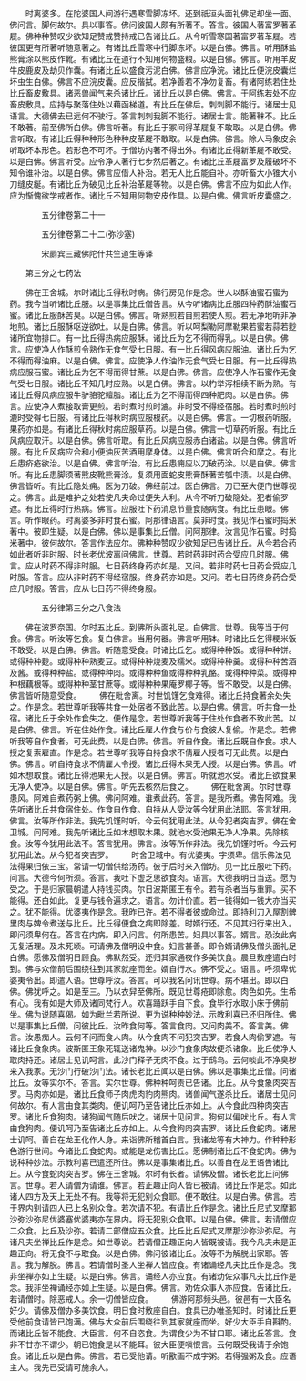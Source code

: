 <!-- { "loadSidebar": true } -->
　　时离婆多。在陀婆国人间游行遇寒雪脚冻坏。还到祇洹头面礼佛足却坐一面。佛问言。脚何故尔。具以事答。佛问彼国人颇有所著不。答言。彼国人著富罗著革屣。佛种种赞叹少欲知足赞戒赞持戒已告诸比丘。从今听雪寒国著富罗著革屣。若彼国更有所著听随意著之。有诸比丘雪寒中行脚冻坏。以是白佛。佛言。听用酥盐熊膏涂以熊皮作靴。有诸比丘在道行不知用何物盛粮。以是白佛。佛言。听用羊皮牛皮鹿皮及劫贝作囊。有诸比丘以盛食污泥白佛。佛言应净浣。诸比丘便浣皮囊烂坏虫生白佛。佛言不应浣皮囊。应反揩拭。若净善若不净勿复畜。有诸阿练若住处比丘畜皮敷具。诸恶兽闻气来杀诸比丘。诸比丘以是白佛。佛言。于阿练若处不应畜皮敷具。应持与聚落住处以藉函梯道。有比丘在佛后。刺刺脚不能行。诸居士见语言。大德佛去已远何不驶行。答言刺刺我脚不能行。诸居士言。能著靺不。比丘不敢著。前至佛所白佛。佛言听著。有比丘于冢间得革屣复不敢取。以是白佛。佛言听取。有诸比丘得种种形色种种皮革屣不敢取。以是白佛。佛言。除人马象皮余听取坏本形色。若形色不可坏。于僧坊内著不得出外。有诸比丘得新革屣不敢受。以是白佛。佛言听受。应令净人著行七步然后著之。有诸比丘革屣富罗及履破坏不知令谁补治。以是白佛。佛言应借人补治。若无人比丘能自补。亦听畜大小锥大小刀缝皮綖。有诸比丘为破见比丘补治革屣等物。以是白佛。佛言不应为如此人作。应为惭愧欲学戒者作。诸比丘不知用何物安皮作具。以是白佛。佛言听皮囊盛之。

　　　　五分律卷第二十一



　　　　五分律卷第二十二(弥沙塞)

　　　　宋罽宾三藏佛陀什共竺道生等译

　　第三分之七药法

　　佛在王舍城。尔时诸比丘得秋时病。佛行房见作是念。世人以酥油蜜石蜜为药。我今当听诸比丘服。以是事集比丘僧告言。从今听诸病比丘服四种药酥油蜜石蜜。诸比丘服酥苦臭。以是白佛。佛言。听熟煎若自煎若使人煎。若无净地听非净地煎。诸比丘服酥呕逆欲吐。以是白佛。佛言。听以呵梨勒阿摩勒果若蜜若蒜若麨诸所宜物排口。有一比丘得热病应服酥。诸比丘为乞不得而得乳。以是白佛。佛言。应使净人作酥煎令熟作无食气受七日服。有一比丘得风病应服油。诸比丘为乞不得而得油麻。以是白佛。佛言。应使净人作油作无食气受七日服。有一比丘得热病应服石蜜。诸比丘为乞不得而得甘蔗。以是白佛。佛言。应使净人作石蜜作无食气受七日服。诸比丘不知几时应熟。以是白佛。佛言。以杓举泻相续不断为熟。有诸比丘得风病应服牛驴骆驼鳣脂。诸比丘为乞不得而得四种肥肉。以是白佛。佛言。应使净人煮接取膏更煎。若时煮时煎时漉。非时受不得经宿服。若时煮时煎时漉时受得七日服。有诸比丘得秋时病应服根药。以是白佛。佛言。一切根药听服。果药亦如是。有诸比丘得秋时病应服草药。以是白佛。佛言一切草药听服。有比丘风病应取汗。以是白佛。佛言听取。有比丘风病应服赤白诸盐。以是白佛。佛言听服。有比丘风病应合和小便油灰苦酒用摩身体。以是白佛。佛言听合和摩之。有比丘患疥疮欲治。以是白佛。佛言听治。有比丘患痈应以刀破药涂。以是白佛。佛言听。有比丘患脚须著熊皮靴熊膏涂。复须用面蛇皮熊膏酥著苦瓠中渍。以是白佛。佛言皆听。有比丘隐处痈。医为刀破。佛经前过。医白佛言。刀已至大便门世尊视之。佛言。此是难护之处若使凡夫命过便失大利。从今不听刀破隐处。犯者偷罗遮。有比丘得时行热病。佛言。应服吐下药消息节量食随病食。有比丘患眼。佛言。听作眼药。时离婆多非时食石蜜。阿那律语言。莫非时食。我见作石蜜时捣米著中。彼即生疑。以是白佛。佛以是事集比丘僧。问阿那律。汝言见作石蜜。时捣米著中。彼何故尔。答言作法应尔。佛种种赞叹少欲知足已告诸比丘。从今若合药如此者听非时服。时长老优波离问佛言。世尊。若时药非时药合受应几时服。佛言。应从时药不得非时服。七日药终身药亦如是。又问。若非时药七日药合受应几时服。答言。应从非时药不得经宿服。终身药亦如是。又问。若七日药终身药合受应几时服。答言。应从七日药不得终身服。

　　　　五分律第三分之八食法

　　佛在波罗奈国。尔时五比丘。到佛所头面礼足。白佛言。世尊。我等当于何食。佛言。听汝等乞食。复白佛言。当用何器。佛言听用钵。时诸比丘乞得粳米饭不敢受。以是白佛。佛言。听随意受食。时诸比丘乞。或得种种饭。或得种种饼。或得种种麨。或得种种熟麦豆。或得种种烧麦及糯米。或得种种羹。或得种种苦酒及酱。或得种种盐。或得种种肉。或得种种鱼或得种种乳酪。或得种种菜。或得种种根藕根等。或得种种茎甘蔗等。或得种种果庵罗椰子等。皆不敢受。以是白佛。佛言皆听随意受食。
　　佛在毗舍离。时世饥馑乞食难得。诸比丘持食著余处失之。作是念。若世尊听我等共食一处宿者不致此苦。以是白佛。佛言。听共食一处宿。诸比丘于余处作食失之。便作是念。若世尊听我等于住处作食者不致此苦。以是白佛。佛言。听在住处作食。诸比丘雇人作食与价与食彼人复偷。作是念。若佛听我等自作食者。可无此费。以是白佛。佛言。听自作食。诸比丘既自作食。求人授之复索雇直。作是念。若世尊听我等自持食求不倩雇人授者可无此费。以是白佛。佛言。听自持食求不倩雇人令授。诸比丘得木果无人授。以是白佛。佛言。听如木想取食。诸比丘得池果无人授。以是白佛。佛言。听就池水受。诸比丘欲食果无净人使净。以是白佛。佛言。听先去核然后食之。
　　佛在毗舍离。尔时世尊患风。阿难自煮药粥上佛。佛问阿难。谁煮此药。答言。是我所煮。佛告阿难。我先听诸比丘共食宿住处。作食自作食。自持从人受汝等今犹用此法耶。答言犹用。佛言。汝等所作非法。我先饥馑时听。今云何犹用此法。从今犯者突吉罗。佛在舍卫城。问阿难。我先听诸比丘如木想取木果。就池水受池果无净人净果。先除核食。汝等今犹用此法不。答言犹用。佛言。汝等所作非法。我先饥馑时听。今云何犹用此法。从今犯者突吉罗。
　　时舍卫城中。有优婆夷。字须卑。信乐佛法见法得果归依三宝。常请一切僧供给汤药。彼于后时来入僧坊。见一比丘服吐下药。问言。大德今何所须。答言。我吐下虚乏思欲食肉。语言。大德我明日当送。愿为受之。于是归家晨朝遣人持钱买肉。尔日波斯匿王有令。若有杀者当与重罪。买不能得。还白如此。复更与钱令遍求之。语言。勿计价直。若一钱得如一钱大亦当买之。犹不能得。优婆夷作是念。我昨已许。若不得者彼或命过。即持利刀入屋割髀里肉与婢令煮送与比丘。比丘得便食之病即除差。时婿行还。不见其妇行来出入。即问须卑何在。答言在内病。即入问言。何所患苦。妇具以事答。婿言。恐汝此病无复活理。及未死顷。可请佛及僧明设中食。妇言甚善。即令婿请佛及僧头面礼足白佛。愿佛及僧明日顾食。佛默然受。还归其家通夜作多美饮食。晨旦敷座遣白时到。佛与众僧前后围绕往到其家就座而坐。婿自行水。佛不受之。语言。呼须卑优婆夷令出。即遣人语。世尊呼汝。答言。可以我名问讯世尊。病不堪出。即以白佛。佛犹呼之。如是至三。乃以衣舁至佛所。既见世尊疮即除愈。肉色如先。生希有心。我有如是大师及诸同梵行人。欢喜踊跃手自下食。食毕行水取小床于佛前坐。佛为说随喜偈。如为毗兰若所说。更为说种种妙法。示教利喜已还归所住。佛以是事集比丘僧。问彼比丘。汝昨食何等。答言食肉。又问肉美不。答言美。佛言。汝愚痴人。云何不问而食人肉。从今食肉不问犯突吉罗。若食人肉偷罗遮。有诸比丘食象肉。波斯匿王象死辄送诸鬼神。以沙门食象肉故便杀诸象。比丘使净人取肉持还。诸居士见讥呵言。此沙门释子无肉不食。过于鸱乌。云何啖此不净臭秽来入我家。无沙门行破沙门法。诸长老比丘闻以是白佛。佛以是事集比丘僧。问诸比丘。汝等实尔不。答言。实尔世尊。佛种种呵责已告诸。比丘。从今食象肉突吉罗。马肉亦如是。诸比丘食师子肉虎肉豹肉熊肉。诸兽闻气遂杀比丘。诸居士见问何故尔。有人言由食其类肉。便讥呵乃至告诸比丘亦如上。从今食此四种肉突吉罗。诸比丘食狗肉。诸狗闻气随后吠之。诸居士见问言。狗何以偏吠比丘。有人言由食狗肉。便讥呵乃至告诸比丘亦如上。从今食狗肉突吉罗。诸比丘食蛇肉。诸居士讥呵。善自在龙王化作人身。来诣佛所稽首白言。我诸龙等有大神力。作种种形色游行世间。今诸比丘食蛇肉。或能是龙伤害比丘。愿佛制诸比丘不食蛇肉。佛为说种种妙法。示教利喜已遣还所住。佛以是事集诸比丘。以善自在龙王语告诸比丘。从今食蛇肉突吉罗。佛在王舍城。尔时有长者。请佛及僧。诸长老比丘问佛言。世尊。若人请僧为请谁。佛言。若正趣正向人皆已被请。诸比丘作是念。如此诸人四方及天上无处不有。我等将无犯别众食耶。便不敢往。以是白佛。佛言。若于界内别请四人已上名别众食。若次请不犯。有请比丘作是念。诸比丘尼式叉摩那沙弥沙弥尼优婆塞优婆夷亦在界内。将无犯别众食耶。以是白佛。佛言。若请僧应二众食。比丘及沙弥。若请二部僧应五众食。比丘比丘尼式叉摩那沙弥沙弥尼。有诸凡夫坐禅比丘作是念。如世尊说。若请僧正趣正向人皆既被请。我今凡夫未是正趣正向。将无食不与取食。以是白佛。佛问彼诸比丘。汝等不为解脱出家耶。答言。我为解脱。佛言。若请僧时圣人坐禅人皆应食。有诸诵经凡夫比丘作是念。我非坐禅亦如上生疑。以是白佛。佛言。诵经人亦应食。有诸劝佐众事凡夫比丘作是念。我非坐禅诵经亦如上生疑。以是白佛。佛言。劝佐众事人亦应食。告诸比丘。若请僧时。除恶戒人。余一切僧皆应食。
　　佛游阿那频头邑。彼邑有一大臣名好少。请佛及僧办多美饮食。明日食时敷座自白。食具已办唯圣知时。时诸比丘更受他前食请皆已饱满。佛与大众前后围绕往到其家就座而坐。好少大臣手自斟酌。而诸比丘皆不能食。大臣言。何不自恣食。为谓食少为不甘口耶。诸比丘答言。食非不甘亦不谓少。朝已饱食是以不能耳。彼大臣便嗔恨言。云何既受我请于余饱食。诸比丘以是白佛。佛言。若已受他请。听歠画不成字粥。若得强粥及食。应语主人。我先已受请可施余人。
